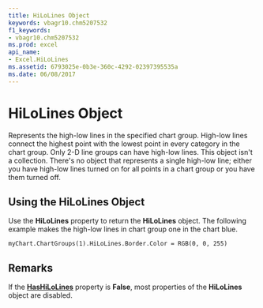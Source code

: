 ```yaml
---
title: HiLoLines Object
keywords: vbagr10.chm5207532
f1_keywords:
- vbagr10.chm5207532
ms.prod: excel
api_name:
- Excel.HiLoLines
ms.assetid: 6793025e-0b3e-360c-4292-02397395535a
ms.date: 06/08/2017
---
```



# HiLoLines Object

Represents the high-low lines in the specified chart group. High-low lines connect the highest point with the lowest point in every category in the chart group. Only 2-D line groups can have high-low lines. This object isn't a collection. There's no object that represents a single high-low line; either you have high-low lines turned on for all points in a chart group or you have them turned off.


## Using the HiLoLines Object

Use the  **HiLoLines** property to return the **HiLoLines** object. The following example makes the high-low lines in chart group one in the chart blue.


```
myChart.ChartGroups(1).HiLoLines.Border.Color = RGB(0, 0, 255)
```


## Remarks

If the  **[HasHiLoLines](Excel.HasHiLoLines.md)** property is  **False**, most properties of the  **HiLoLines** object are disabled.


